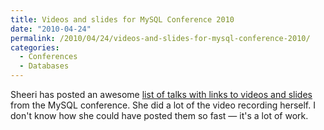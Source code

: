```yaml
---
title: Videos and slides for MySQL Conference 2010
date: "2010-04-24"
permalink: /2010/04/24/videos-and-slides-for-mysql-conference-2010/
categories:
  - Conferences
  - Databases
---
```

Sheeri has posted an awesome [list of talks with links to videos and slides][1] from the MySQL conference. She did a lot of the video recording herself. I don't know how she could have posted them so fast &#8212; it's a lot of work.

 [1]: http://www.pythian.com/news/11211/2010-oreilly-mysql-conference-slides-and-videos/

